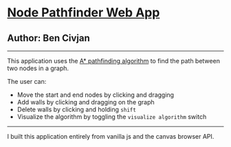 # [Node Pathfinder Web App](http://bencivjan.me/PathFinderApp)
## Author: Ben Civjan
---
This application uses the [A* pathfinding algorithm](https://en.wikipedia.org/wiki/A*_search_algorithm) to find the path between two nodes in a graph.

The user can:
- Move the start and end nodes by clicking and dragging
- Add walls by clicking and dragging on the graph
- Delete walls by clicking and holding `shift`
- Visualize the algorithm by toggling the `visualize algorithm` switch

---
I built this application entirely from vanilla js and the canvas browser API.
